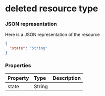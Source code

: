 # deleted resource type



### JSON representation

Here is a JSON representation of the resource

```json
{
  "state": "String"
}

```
### Properties
| Property	   | Type	|Description|
|:---------------|:--------|:----------|
|state|String||

<!-- uuid: 1310692b-4ba2-4a9f-bd09-55dda72ac69a
2015-10-12 23:35:01 UTC -->